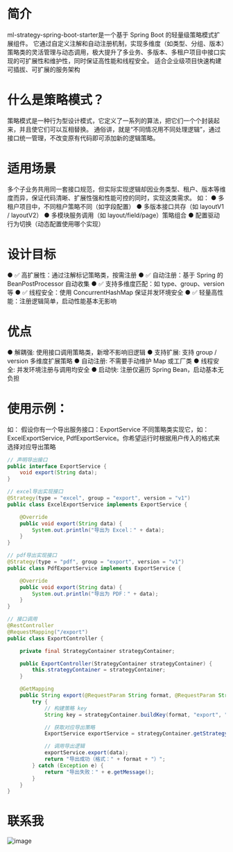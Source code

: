 # 简介
ml-strategy-spring-boot-starter是一个基于 Spring Boot 的轻量级策略模式扩展组件。
它通过自定义注解和自动注册机制，实现多维度（如类型、分组、版本）策略类的灵活管理与动态调用，极大提升了多业务、多版本、多租户项目中接口实现的可扩展性和维护性，同时保证高性能和线程安全。
适合企业级项目快速构建可插拔、可扩展的服务架构

# 什么是策略模式？
策略模式是一种行为型设计模式，它定义了一系列的算法，把它们一个个封装起来，并且使它们可以互相替换。
通俗讲，就是“不同情况用不同处理逻辑”，通过接口统一管理，不改变原有代码即可添加新的逻辑策略。

# 适用场景
多个子业务共用同一套接口规范，但实际实现逻辑却因业务类型、租户、版本等维度而异，保证代码清晰、扩展性强和性能可控的同时，实现这类需求。 如：
● 多租户项目中，不同租户策略不同（如字段配置）
● 多版本接口共存（如 layoutV1 / layoutV2）
● 多模块服务调用（如 layout/field/page）策略组合
● 配置驱动行为切换（动态配置使用哪个实现）

# 设计目标
● ✅ 高扩展性：通过注解标记策略类，按需注册
● ✅ 自动注册：基于 Spring 的 BeanPostProcessor 自动收集
● ✅ 支持多维度匹配：如 type、group、version 等
● ✅ 线程安全：使用 ConcurrentHashMap 保证并发环境安全
● ✅ 轻量高性能：注册逻辑简单，启动性能基本无影响

# 优点
● 解耦强: 使用接口调用策略类，新增不影响旧逻辑
● 支持扩展:	支持 group / version 多维度扩展策略
● 自动注册:	不需要手动维护 Map 或工厂类
● 线程安全:	并发环境注册与调用均安全
● 启动快:	注册仅遍历 Spring Bean，启动基本无负担


# 使用示例：
如： 假设你有一个导出服务接口：ExportService
不同策略类实现它，如：ExcelExportService, PdfExportService。你希望运行时根据用户传入的格式来选择对应导出策略

```java
// 声明导出接口
public interface ExportService {
    void export(String data);
}
```


```java
// excel导出实现接口
@Strategy(type = "excel", group = "export", version = "v1")
public class ExcelExportService implements ExportService {

    @Override
    public void export(String data) {
        System.out.println("导出为 Excel：" + data);
    }
}
```

```java
// pdf导出实现接口
@Strategy(type = "pdf", group = "export", version = "v1")
public class PdfExportService implements ExportService {

    @Override
    public void export(String data) {
        System.out.println("导出为 PDF：" + data);
    }
}
```

```java
// 接口调用
@RestController
@RequestMapping("/export")
public class ExportController {

    private final StrategyContainer strategyContainer;

    public ExportController(StrategyContainer strategyContainer) {
        this.strategyContainer = strategyContainer;
    }

    @GetMapping
    public String export(@RequestParam String format, @RequestParam String data) {
        try {
            // 构建策略 key
            String key = strategyContainer.buildKey(format, "export", "v1");

            // 获取对应导出策略
            ExportService exportService = strategyContainer.getStrategy(ExportService.class, key);

            // 调用导出逻辑
            exportService.export(data);
            return "导出成功（格式：" + format + "）";
        } catch (Exception e) {
            return "导出失败：" + e.getMessage();
        }
    }
}
```

# 联系我
![image](https://github.com/user-attachments/assets/d03dedfb-b8e9-4b1b-91df-041701292c18)


